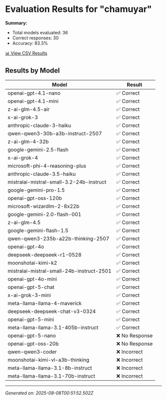 # Evaluation Results for "chamuyar"

**Summary:**
- Total models evaluated: 36
- Correct responses: 30
- Accuracy: 83.3%

[📊 View CSV Results](./evaluation.csv)

## Results by Model

| Model | Result |
|-------|--------|
| openai-gpt-4.1-nano | ✅ Correct |
| openai-gpt-4.1-mini | ✅ Correct |
| z-ai-glm-4.5-air | ✅ Correct |
| x-ai-grok-3 | ✅ Correct |
| anthropic-claude-3-haiku | ✅ Correct |
| qwen-qwen3-30b-a3b-instruct-2507 | ✅ Correct |
| z-ai-glm-4-32b | ✅ Correct |
| google-gemini-2.5-flash | ✅ Correct |
| x-ai-grok-4 | ✅ Correct |
| microsoft-phi-4-reasoning-plus | ✅ Correct |
| anthropic-claude-3.5-haiku | ✅ Correct |
| mistralai-mistral-small-3.2-24b-instruct | ✅ Correct |
| google-gemini-pro-1.5 | ✅ Correct |
| openai-gpt-oss-120b | ✅ Correct |
| microsoft-wizardlm-2-8x22b | ✅ Correct |
| google-gemini-2.0-flash-001 | ✅ Correct |
| z-ai-glm-4.5 | ✅ Correct |
| google-gemini-flash-1.5 | ✅ Correct |
| qwen-qwen3-235b-a22b-thinking-2507 | ✅ Correct |
| openai-gpt-4o | ✅ Correct |
| deepseek-deepseek-r1-0528 | ✅ Correct |
| moonshotai-kimi-k2 | ✅ Correct |
| mistralai-mistral-small-24b-instruct-2501 | ✅ Correct |
| openai-gpt-4o-mini | ✅ Correct |
| openai-gpt-5-chat | ✅ Correct |
| x-ai-grok-3-mini | ✅ Correct |
| meta-llama-llama-4-maverick | ✅ Correct |
| deepseek-deepseek-chat-v3-0324 | ✅ Correct |
| openai-gpt-5-mini | ✅ Correct |
| meta-llama-llama-3.1-405b-instruct | ✅ Correct |
| openai-gpt-5-nano | ❌ No Response |
| openai-gpt-oss-20b | ❌ No Response |
| qwen-qwen3-coder | ❌ Incorrect |
| moonshotai-kimi-vl-a3b-thinking | ❌ Incorrect |
| meta-llama-llama-3.1-8b-instruct | ❌ Incorrect |
| meta-llama-llama-3.1-70b-instruct | ❌ Incorrect |

---
*Generated on: 2025-08-08T00:51:52.502Z*
